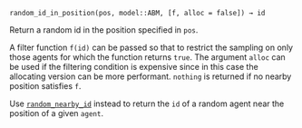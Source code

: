 ```
random_id_in_position(pos, model::ABM, [f, alloc = false]) → id
```

Return a random id in the position specified in `pos`.

A filter function `f(id)` can be passed so that to restrict the sampling on only those agents for which the function returns `true`. The argument `alloc` can be used if the filtering condition is expensive since in this case the allocating version can be more performant. `nothing` is returned if no nearby position satisfies `f`.

Use [`random_nearby_id`](@ref) instead to return the `id` of a random agent near the position of a given `agent`.
